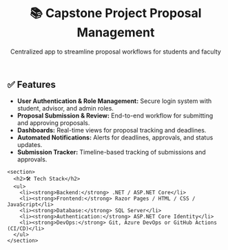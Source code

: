  <header>
    <h1>📚 Capstone Project Proposal Management</h1>
    <p>Centralized app to streamline proposal workflows for students and faculty</p>
  </header>

  <main>
   <section>
      <h2>✅ Features</h2>
      <ul>
        <li><strong>User Authentication & Role Management:</strong> Secure login system with student, advisor, and admin roles.</li>
        <li><strong>Proposal Submission & Review:</strong> End-to-end workflow for submitting and approving proposals.</li>
        <li><strong>Dashboards:</strong> Real-time views for proposal tracking and deadlines.</li>
        <li><strong>Automated Notifications:</strong> Alerts for deadlines, approvals, and status updates.</li>
        <li><strong>Submission Tracker:</strong> Timeline-based tracking of submissions and approvals.</li>
      </ul>
    </section>

    <section>
      <h2>🛠️ Tech Stack</h2>
      <ul>
        <li><strong>Backend:</strong> .NET / ASP.NET Core</li>
        <li><strong>Frontend:</strong> Razor Pages / HTML / CSS / JavaScript</li>
        <li><strong>Database:</strong> SQL Server</li>
        <li><strong>Authentication:</strong> ASP.NET Core Identity</li>
        <li><strong>DevOps:</strong> Git, Azure DevOps or GitHub Actions (CI/CD)</li>
      </ul>
    </section>
  </main>
    

